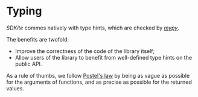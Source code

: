 # Typing

_SDKite_ commes natively with type hints, which are checked by [_mypy_][mypy].

The benefits are twofold:

- Improve the correctness of the code of the library itself;
- Allow users of the library to benefit from well-defined type hints on the public API.

As a rule of thumbs, we follow [Postel's law][postels_law] by being as vague as possible
for the arguments of functions, and as precise as possible for the returned values.

[mypy]: https://mypy.readthedocs.io/en/stable/index.html
[postels_law]: https://en.wikipedia.org/wiki/Robustness_principle

<!-- FIXME add examples -->
